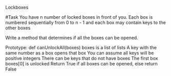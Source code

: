 Lockboxes

#Task
You have n number of locked boxes in front of you. Each box is numbered sequentially from 0 to n - 1 and each box may contain keys to the other boxes

Write a method that determines if all the boxes can be opened.

Prototype: def canUnlockAll(boxes)
boxes is a list of lists
A key with the same number as a box opens that box
You can assume all keys will be positive integers
There can be keys that do not have boxes
The first box boxes[0] is unlocked
Return True if all boxes can be opened, else return False
